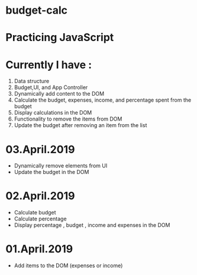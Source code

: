 # budget-calc

# Practicing JavaScript

# Currently I have :
1. Data structure
2. Budget,UI, and App Controller
3. Dynamically add content to the DOM
4. Calculate the budget, expenses, income, and percentage spent from the budget
5. Display calculations in the DOM
6. Functionality to remove the items from DOM
7. Update the budget after removing an item from the list

# 03.April.2019 
- Dynamically remove elements from UI
- Update the budget in the DOM
# 02.April.2019 
- Calculate budget
- Calculate percentage
- Display percentage , budget , income and expenses in the DOM
# 01.April.2019 
 - Add items to the DOM (expenses or income)

